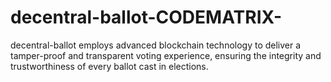 # decentral-ballot-CODEMATRIX-
decentral-ballot employs advanced blockchain technology to deliver a tamper-proof and transparent voting experience, ensuring the integrity and trustworthiness of every ballot cast in elections.
